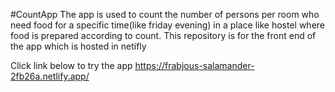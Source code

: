 #CountApp
The app is used to count the number of persons per room who need food for a specific time(like friday evening) in a place like hostel where food is prepared according to count.
This repository is for the front end of the app which is hosted in netifly

Click link below to try the app
https://frabjous-salamander-2fb26a.netlify.app/
